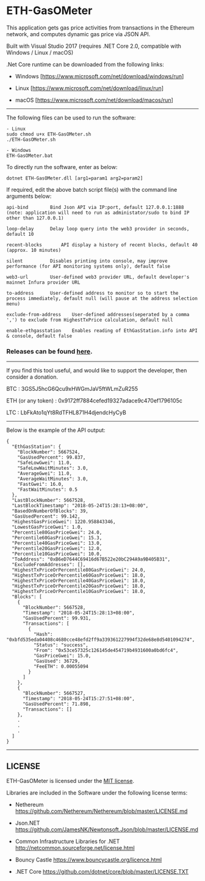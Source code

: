 # ETH-GasOMeter

This application gets gas price activities from transactions in the Ethereum network, and computes dynamic gas price via JSON API.

Built with Visual Studio 2017 (requires .NET Core 2.0, compatible with Windows / Linux / macOS)

.Net Core runtime can be downloaded from the following links:

- Windows [https://www.microsoft.com/net/download/windows/run]

- Linux [https://www.microsoft.com/net/download/linux/run]

- macOS [https://www.microsoft.com/net/download/macos/run]

--------------------------------------------------------------------

The following files can be used to run the software:

	- Linux 
	sudo chmod u+x ETH-GasOMeter.sh
	./ETH-GasOMeter.sh
	
	- Windows
	ETH-GasOMeter.bat

To directly run the software, enter as below:

	dotnet ETH-GasOMeter.dll [arg1=param1 arg2=param2]

If required, edit the above batch script file(s) with the command line arguments below:

	api-bind		Bind Json API via IP:port, default 127.0.0.1:1888 (note: application will need to run as administator/sudo to bind IP other than 127.0.0.1)
	
	loop-delay		Delay loop query into the web3 provider in seconds, default 10

	recent-blocks		API display a history of recent blocks, default 40 (approx. 10 minutes)
	
	silent			Disables printing into console, may improve performance (for API monitoring systems only), default false
	
	web3-url		User-defined web3 provider URL, default developer's mainnet Infura provider URL
	
	to-address		User-defined address to monitor so to start the process immediately, default null (will pause at the address selection menu)
	
	exclude-from-address	User-defined addresses(seperated by a comma ',') to exclude from HighestTxPrice calculation, default null
	
	enable-ethgasstation	Enables reading of EthGasStation.info into API & console, default false

### Releases can be found [here](https://github.com/lwYeo/ETH-GasOMeter/releases).

--------------------------------------------------------------------

If you find this tool useful, and would like to support the developer, then consider a donation.

BTC						:	3GS5J5hcG6Qcu9xHWGmJaV5ftWLmZuR255

ETH (or any token)	:	0x9172ff7884cefed19327adace9c470ef1796105c

LTC						:	LbFkAto1qYt8RdTFHL871H4djendcHyCyB


--------------------------------------------------------------------

Below is the example of the API output:
```
{
  "EthGasStation": {
    "BlockNumber": 5667524,
    "GasUsedPercent": 99.837,
    "SafeLowGwei": 11.0,
    "SafeLowWaitMinutes": 3.0,
    "AverageGwei": 11.0,
    "AverageWaitMinutes": 3.0,
    "FastGwei": 16.0,
    "FastWaitMinutes": 0.5
  },
  "LastBlockNumber": 5667528,
  "LastBlockTimestamp": "2018-05-24T15:28:13+08:00",
  "BasedOnNumberOfBlocks": 39,
  "GasUsedPercent": 99.142,
  "HighestGasPriceGwei": 1220.958843346,
  "LowestGasPriceGwei": 1.0,
  "Percentile80GasPriceGwei": 24.0,
  "Percentile60GasPriceGwei": 15.3,
  "Percentile40GasPriceGwei": 13.0,
  "Percentile20GasPriceGwei": 12.0,
  "Percentile10GasPriceGwei": 10.0,
  "ToAddress": "0xB6eD7644C69416d67B522e20bC294A9a9B405B31",
  "ExcludeFromAddresses": [],
  "HighestTxPriceOrPercentile80GasPriceGwei": 24.0,
  "HighestTxPriceOrPercentile60GasPriceGwei": 18.0,
  "HighestTxPriceOrPercentile40GasPriceGwei": 18.0,
  "HighestTxPriceOrPercentile20GasPriceGwei": 18.0,
  "HighestTxPriceOrPercentile10GasPriceGwei": 18.0,
  "Blocks": [
    {
      "BlockNumber": 5667528,
      "Timestamp": "2018-05-24T15:28:13+08:00",
      "GasUsedPercent": 99.931,
      "Transactions": [
        {
          "Hash": "0xbfd535eda04408c4680cce48efd2ff9a339361227994f32de68e8d5401094274",
          "Status": "success",
          "From": "0x53ce57325c126145de454719b4931600a0bd6fc4",
          "GasPriceGwei": 15.0,
          "GasUsed": 36729,
          "FeeETH": 0.00055094
        }
      ]
    },
    {
      "BlockNumber": 5667527,
      "Timestamp": "2018-05-24T15:27:51+08:00",
      "GasUsedPercent": 71.898,
      "Transactions": []
    },
	.
	.
	.
  ]
}
```
--------------------------------------------------------------------

## LICENSE

ETH-GasOMeter is licensed under the [MIT license](https://github.com/lwYeo/ETH-GasOMeter/blob/master/LICENSE.md).

Libraries are included in the Software under the following license terms:

- Nethereum
  https://github.com/Nethereum/Nethereum/blob/master/LICENSE.md

- Json.NET
  https://github.com/JamesNK/Newtonsoft.Json/blob/master/LICENSE.md

- Common Infrastructure Libraries for .NET
  http://netcommon.sourceforge.net/license.html

- Bouncy Castle
  https://www.bouncycastle.org/licence.html

- .NET Core
  https://github.com/dotnet/core/blob/master/LICENSE.TXT
  
